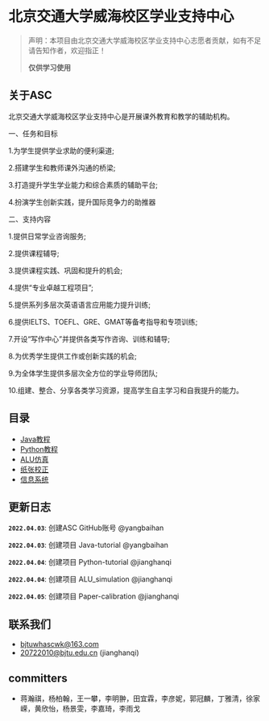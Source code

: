 # 北京交通大学威海校区学业支持中心

>声明：本项目由北京交通大学威海校区学业支持中心志愿者贡献，如有不足请告知作者，欢迎指正！
>
>**仅供学习使用**
> 
>
## 关于ASC

北京交通大学威海校区学业支持中心是开展课外教育和教学的辅助机构。

一、任务和目标

1.为学生提供学业求助的便利渠道;

2.搭建学生和教师课外沟通的桥梁;

3.打造提升学生学业能力和综合素质的辅助平台;

4.扮演学生创新实践，提升国际竞争力的助推器

二、支持内容

1.提供日常学业咨询服务;

2.提供课程辅导;

3.提供课程实践、巩固和提升的机会;

4.提供“专业卓越工程项目”;

5.提供系列多层次英语语言应用能力提升训练;

6.提供IELTS、TOEFL、GRE、GMAT等备考指导和专项训练;

7.开设“写作中心”并提供各类写作咨询、训练和辅导;

8.为优秀学生提供工作或创新实践的机会;

9.为全体学生提供多层次全方位的学业导师团队;

10.组建、整合、分享各类学习资源，提高学生自主学习和自我提升的能力。

## 目录

* [Java教程](https://github.com/BJTU-ASC/Java-tutorial)
* [Python教程](https://github.com/BJTU-ASC/Python-tutorial)
* [ALU仿真](https://github.com/BJTU-ASC/ALU_Simulation)
* [纸张校正](https://github.com/BJTU-ASC/Paper-calibration)
* [信息系统](https://github.com/BJTU-ASC/Information-system)

## 更新日志

**`2022.04.03`**: 创建ASC GitHub账号 @yangbaihan

**`2022.04.03`**: 创建项目 Java-tutorial @yangbaihan

**`2022.04.04`**: 创建项目 Python-tutorial @jianghanqi

**`2022.04.04`**: 创建项目 ALU_simulation @jianghanqi

**`2022.04.05`**: 创建项目 Paper-calibration @jianghanqi


## 联系我们

* bjtuwhascwk@163.com
* 20722010@bjtu.edu.cn (jianghanqi)

## committers

* 蒋瀚祺，杨柏翰，王一攀，李明翀，田宜霖，李彦妮，郭冠麟，丁雅清，徐家嵘，黄欣怡，杨景雯，李嘉琦，李雨戈




